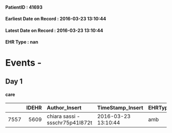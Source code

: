 
#### PatientID : 41693
#### Earliest Date on Record : 2016-03-23 13:10:44
#### Latest Date on Record : 2016-03-23 13:10:44
#### EHR Type : nan

# Events - 

## Day 1

#### care
|      |   IDEHR | Author_Insert                   | TimeStamp_Insert    | EHRType   |   PatientID |   IDGESTIONE_AUSILI |   opt_annulla_consegna | ds_note_x   | dt_Ric_consegna     | opt_ausilio    |
|-----:|--------:|:--------------------------------|:--------------------|:----------|------------:|--------------------:|-----------------------:|:------------|:--------------------|:---------------|
| 7557 |    5609 | chiara sassi - ssschr75p41l872t | 2016-03-23 13:10:44 | amb       |       41693 |                7442 |                      0 | urgent      | 2016-03-23 00:00:00 | auction iv # 1 |


